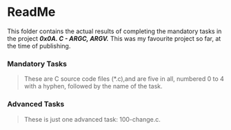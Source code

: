 # ReadMe

This folder contains the actual results of completing the mandatory tasks in the project ___0x0A. C - ARGC, ARGV.___
This was my favourite project so far, at the time of publishing.

### Mandatory Tasks
> These are C source code files (*.c),and are five in all, numbered 0 to 4 with a hyphen, followed by the name of the task.

### Advanced Tasks
> These is just one advanced task: 100-change.c.
